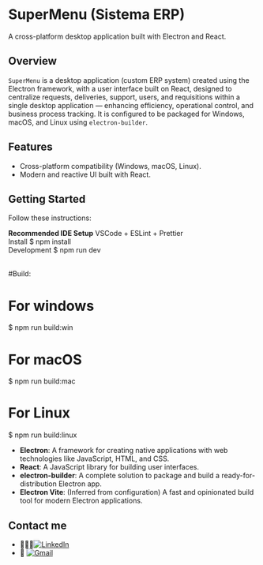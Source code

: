 # SuperMenu (Sistema ERP)

A cross-platform desktop application built with Electron and React.

## Overview

`SuperMenu` is a desktop application (custom ERP system) created using the Electron framework, with a user interface built on React, designed to centralize requests, deliveries, support, users, and requisitions within a single desktop application — enhancing efficiency, operational control, and business process tracking. It is configured to be packaged for Windows, macOS, and Linux using `electron-builder`.

## Features

- Cross-platform compatibility (Windows, macOS, Linux).
- Modern and reactive UI built with React.

## Getting Started

Follow these instructions:

**Recommended IDE Setup**
VSCode + ESLint + Prettier
<br>
Install
$ npm install
<br>
Development
$ npm run dev
<br><br>

#Build:

# For windows
$ npm run build:win

# For macOS
$ npm run build:mac

# For Linux
$ npm run build:linux

- **Electron**: A framework for creating native applications with web technologies like JavaScript, HTML, and CSS.
- **React**: A JavaScript library for building user interfaces.
- **electron-builder**: A complete solution to package and build a ready-for-distribution Electron app.
- **Electron Vite**: (Inferred from configuration) A fast and opinionated build tool for modern Electron applications.

## Contact me

- 👨🏻‍💻[![LinkedIn](https://img.shields.io/badge/linkedin-%230077B5.svg?style=for-the-badge&logo=linkedin&logoColor=white)](https://www.linkedin.com/in/daniel-santiago-rosero-4420a91b0/)
- 📧 [![Gmail](https://img.shields.io/badge/Gmail-D14836?style=for-the-badge&logo=gmail&logoColor=white)](mailto:santiagocajamarca.37@gmail.com)
